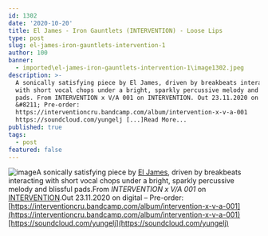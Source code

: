 ```yaml
---
id: 1302
date: '2020-10-20'
title: El James - Iron Gauntlets (INTERVENTION) - Loose Lips
type: post
slug: el-james-iron-gauntlets-intervention-1
author: 100
banner:
  - imported\el-james-iron-gauntlets-intervention-1\image1302.jpeg
description: >-
  A sonically satisfying piece by El James, driven by breakbeats interacting
  with short vocal chops under a bright, sparkly percussive melody and blissful
  pads. From INTERVENTION x V/A 001 on INTERVENTION. Out 23.11.2020 on digital
  &#8211; Pre-order:
  https://interventioncru.bandcamp.com/album/intervention-x-v-a-001
  https://soundcloud.com/yungelj [...]Read More...
published: true
tags:
  - post
featured: false
---
```

![image](../imported\el-james-iron-gauntlets-intervention-1\image1302.jpeg)A sonically satisfying piece by [El James](http://yungelj), driven by breakbeats interacting with short vocal chops under a bright, sparkly percussive melody and blissful pads.From _INTERVENTION x V/A 001_ on [INTERVENTION](https://interventioncru.bandcamp.com/).Out 23.11.2020 on digital – Pre-order: [https://interventioncru.bandcamp.com/album/intervention-x-v-a-001](https://interventioncru.bandcamp.com/album/intervention-x-v-a-001)[https://soundcloud.com/yungelj](https://soundcloud.com/yungelj)